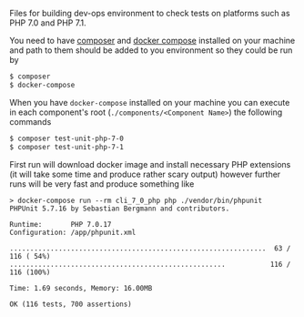 Files for building dev-ops environment to check tests on platforms such as PHP 7.0 and PHP 7.1.

You need to have [composer](https://getcomposer.org/) and [docker compose](https://docs.docker.com/compose/overview/) installed on your machine and path to them should be added to you environment so they could be run by

```bash
$ composer
$ docker-compose
```

When you have `docker-compose` installed on your machine you can execute in each component's root (`./components/<Component Name>`) the following commands

```bash
$ composer test-unit-php-7-0
$ composer test-unit-php-7-1
```

First run will download docker image and install necessary PHP extensions (it will take some time and produce rather scary output) however further runs will be very fast and produce something like

```
> docker-compose run --rm cli_7_0_php php ./vendor/bin/phpunit
PHPUnit 5.7.16 by Sebastian Bergmann and contributors.

Runtime:       PHP 7.0.17
Configuration: /app/phpunit.xml

...............................................................  63 / 116 ( 54%)
.....................................................           116 / 116 (100%)

Time: 1.69 seconds, Memory: 16.00MB

OK (116 tests, 700 assertions)
```
